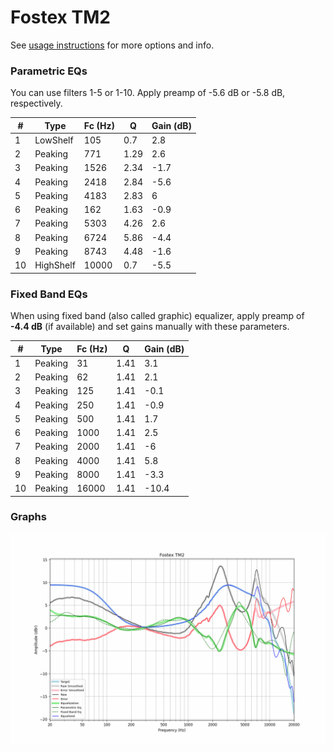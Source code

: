# Fostex TM2
See [usage instructions](https://github.com/jaakkopasanen/AutoEq#usage) for more options and info.

### Parametric EQs
You can use filters 1-5 or 1-10. Apply preamp of -5.6 dB or -5.8 dB, respectively.

|   # | Type      |   Fc (Hz) |    Q |   Gain (dB) |
|-----|-----------|-----------|------|-------------|
|   1 | LowShelf  |       105 | 0.7  |         2.8 |
|   2 | Peaking   |       771 | 1.29 |         2.6 |
|   3 | Peaking   |      1526 | 2.34 |        -1.7 |
|   4 | Peaking   |      2418 | 2.84 |        -5.6 |
|   5 | Peaking   |      4183 | 2.83 |         6   |
|   6 | Peaking   |       162 | 1.63 |        -0.9 |
|   7 | Peaking   |      5303 | 4.26 |         2.6 |
|   8 | Peaking   |      6724 | 5.86 |        -4.4 |
|   9 | Peaking   |      8743 | 4.48 |        -1.6 |
|  10 | HighShelf |     10000 | 0.7  |        -5.5 |

### Fixed Band EQs
When using fixed band (also called graphic) equalizer, apply preamp of **-4.4 dB** (if available) and set gains manually with these parameters.

|   # | Type    |   Fc (Hz) |    Q |   Gain (dB) |
|-----|---------|-----------|------|-------------|
|   1 | Peaking |        31 | 1.41 |         3.1 |
|   2 | Peaking |        62 | 1.41 |         2.1 |
|   3 | Peaking |       125 | 1.41 |        -0.1 |
|   4 | Peaking |       250 | 1.41 |        -0.9 |
|   5 | Peaking |       500 | 1.41 |         1.7 |
|   6 | Peaking |      1000 | 1.41 |         2.5 |
|   7 | Peaking |      2000 | 1.41 |        -6   |
|   8 | Peaking |      4000 | 1.41 |         5.8 |
|   9 | Peaking |      8000 | 1.41 |        -3.3 |
|  10 | Peaking |     16000 | 1.41 |       -10.4 |

### Graphs
![](./Fostex%20TM2.png)
